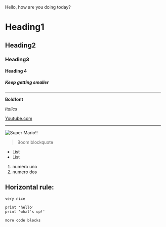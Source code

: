 Hello, how are you doing today?
# Heading1
## Heading2
### Heading3
#### Heading 4
##### Keep getting smaller
---

**Boldfont**

*Italics*

[Youtube.com](https://www.youtube.com/)

---
![Super Mario!!](https://pngimg.com/uploads/mario/mario_PNG125.png)
> Boom blockquote
* List 
* List
1. numero uno
2. numero dos

Horizontal rule:
---
`very nice`

````
print 'hello'
print 'what's up!'
````


````
more code blocks 
````


